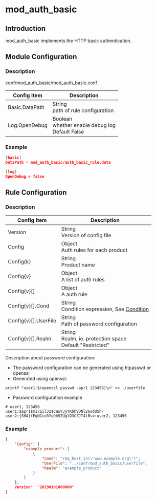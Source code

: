 # mod_auth_basic

## Introduction

mod_auth_basic implements the HTTP basic authentication.

## Module Configuration

### Description
conf/mod_auth_basic/mod_auth_basic.conf

| Config Item         | Description                                 |
| ------------------- | ------------------------------------------- |
| Basic.DataPath      | String<br>path of rule configuration |
| Log.OpenDebug       | Boolean<br>whether enable debug log<br>Default False |

### Example

```json
[basic]
DataPath = mod_auth_basic/auth_basic_rule.data

[log]
OpenDebug = false
```

## Rule Configuration

### Description
| Config Item          | Description                                 |
| ---------------------| ------------------------------------------- |
| Version | String<br>Version of config file |
| Config | Object<br>Auth rules for each product |
| Config{k} | String<br>Product name |
| Config{v} | Object<br> A list of auth rules |
| Config{v}[] | Object<br> A auth rule |
| Config{v}[].Cond | String<br>Condition expression, See [Condition](../../condition/condition_grammar.md) |
| Config{v}[].UserFile | String<br>Path of password configuration |
| Config{v}[].Realm | String<br>Realm, ie. protection space<br>Default "Restricted" |

Description about password configuration:
* The password configuration can be generated using htpasswd or openssl
* Generated using openssl: 
```
printf "user1:$(openssl passwd -apr1 123456)\n" >> ./userfile
```
* Password configuration example
```  
# user1, 123456
user1:$apr1$mI7SilJz$CWwYJyYKbhVDNl26sdUSh/
user2:{SHA}fEqNCco3Yq9h5ZUglD3CZJT4lBs=:user2, 123456
```

### Example
```json
{
    "Config": {
        "example_product": [
            {
                "Cond": "req_host_in(\"www.example.org\")",
                "UserFile": "../conf/mod_auth_basic/userfile",
                "Realm": "example_product"
            }
        ]
    },
    Version": "20190101000000"
}
```
